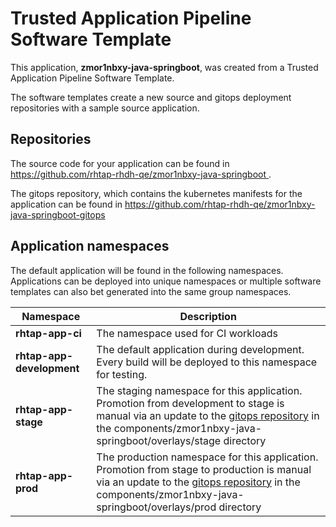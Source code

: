 # Trusted Application Pipeline Software Template

This application, **zmor1nbxy-java-springboot**, was created from a Trusted Application Pipeline Software Template.

The software templates create a new source and gitops deployment repositories with a sample source application. 

## Repositories

The source code for your application can be found in [https://github.com/rhtap-rhdh-qe/zmor1nbxy-java-springboot ](https://github.com/rhtap-rhdh-qe/zmor1nbxy-java-springboot ).
 
The gitops repository, which contains the kubernetes manifests for the application can be found in 
[https://github.com/rhtap-rhdh-qe/zmor1nbxy-java-springboot-gitops ](https://github.com/rhtap-rhdh-qe/zmor1nbxy-java-springboot-gitops ) 

## Application namespaces 

The default application will be found in the following namespaces. Applications can be deployed into unique namespaces or multiple software templates can also bet generated into the same group namespaces.  

|  Namespace   |  Description   |  
| -------- | -------- |
| **rhtap-app-ci** | The namespace used for CI workloads |
| **rhtap-app-development** | The default application during development. Every build will be deployed to this namespace for testing. |
| **rhtap-app-stage** | The staging namespace for this application. Promotion from development to stage is manual via an update to the [gitops repository](https://github.com/rhtap-rhdh-qe/zmor1nbxy-java-springboot-gitops ) in the components/zmor1nbxy-java-springboot/overlays/stage directory |
| **rhtap-app-prod** | The production namespace for this application. Promotion from stage to production is manual via an update to the [gitops repository](https://github.com/rhtap-rhdh-qe/zmor1nbxy-java-springboot-gitops ) in the components/zmor1nbxy-java-springboot/overlays/prod directory |